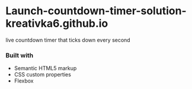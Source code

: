 # Launch-countdown-timer-solution-kreativka6.github.io

live countdown timer that ticks down every second

### Built with

- Semantic HTML5 markup
- CSS custom properties
- Flexbox
